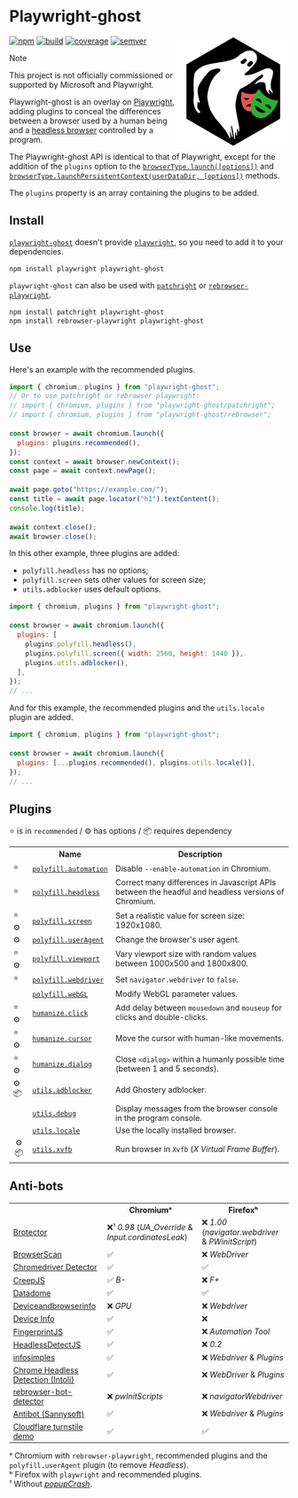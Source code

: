 # Playwright-ghost

<!-- Utiliser du HTML (avec l'attribut "align" obsolète) pour faire flotter
     l'image à droite. -->
<!-- markdownlint-disable-next-line no-inline-html-->
<img src="asset/logo.svg" align="right" alt="">

[![npm][img-npm]][link-npm] [![build][img-build]][link-build]
[![coverage][img-coverage]][link-coverage] [![semver][img-semver]][link-semver]

> [!NOTE]
>
> This project is not officially commissioned or supported by Microsoft and
> Playwright.

Playwright-ghost is an overlay on [Playwright](https://playwright.dev/), adding
plugins to conceal the differences between a browser used by a human being and a
[headless browser](https://en.wikipedia.org/wiki/Headless_browser) controlled by
a program.

The Playwright-ghost API is identical to that of Playwright, except for the
addition of the `plugins` option to the
[`browserType.launch([options])`](https://playwright.dev/docs/api/class-browsertype#browser-type-launch)
and
[`browserType.launchPersistentContext(userDataDir, [options])`](https://playwright.dev/docs/api/class-browsertype#browser-type-launch-persistent-context)
methods.

The `plugins` property is an array containing the plugins to be added.

## Install

[`playwright-ghost`](https://www.npmjs.com/package/playwright-ghost) doesn't
provide [`playwright`](https://www.npmjs.com/package/playwright), so you need to
add it to your dependencies.

```shell
npm install playwright playwright-ghost
```

`playwright-ghost` can also be used with
[`patchright`](https://www.npmjs.com/package/patchright) or
[`rebrowser-playwright`](https://www.npmjs.com/package/rebrowser-playwright).

```shell
npm install patchright playwright-ghost
npm install rebrowser-playwright playwright-ghost
```

## Use

Here's an example with the recommended plugins.

```javascript
import { chromium, plugins } from "playwright-ghost";
// Or to use patchright or rebrowser-playwright:
// import { chromium, plugins } from "playwright-ghost/patchright";
// import { chromium, plugins } from "playwright-ghost/rebrowser";

const browser = await chromium.launch({
  plugins: plugins.recommended(),
});
const context = await browser.newContext();
const page = await context.newPage();

await page.goto("https://example.com/");
const title = await page.locator("h1").textContent();
console.log(title);

await context.close();
await browser.close();
```

In this other example, three plugins are added:

- `polyfill.headless` has no options;
- `polyfill.screen` sets other values for screen size;
- `utils.adblocker` uses default options.

```javascript
import { chromium, plugins } from "playwright-ghost";

const browser = await chromium.launch({
  plugins: [
    plugins.polyfill.headless(),
    plugins.polyfill.screen({ width: 2560, height: 1440 }),
    plugins.utils.adblocker(),
  ],
});
// ...
```

And for this example, the recommended plugins and the `utils.locale` plugin are
added.

```javascript
import { chromium, plugins } from "playwright-ghost";

const browser = await chromium.launch({
  plugins: [...plugins.recommended(), plugins.utils.locale()],
});
// ...
```

## Plugins

⭐ is in `recommended` / ⚙️ has options / 📦 requires dependency

<!-- markdownlint-disable no-inline-html-->
<table>
  <tr><th></th><th>Name</th><th>Description</th></tr>
  <tr>
    <td>⭐</td>
    <td>
      <a href="./docs/plugins/polyfill/automation.md"
        ><code>polyfill.automation</code></a>
    </td>
    <td>Disable <code>--enable-automation</code> in Chromium.</td>
  </tr>
  <tr>
    <td>⭐</td>
    <td>
      <a href="./docs/plugins/polyfill/headless.md"
        ><code>polyfill.headless</code></a>
    </td>
    <td>
      Correct many differences in Javascript APIs between the headful and
      headless versions of Chromium.
    </td>
  </tr>
  <tr>
    <td>⭐ ⚙️</td>
    <td>
      <a href="./docs/plugins/polyfill/screen.md"
        ><code>polyfill.screen</code></a>
    </td>
    <td>
      Set a realistic value for screen size: 1920x1080.
    </td>
  </tr>
  <tr>
    <td>⚙️</td>
    <td>
      <a href="./docs/plugins/polyfill/useragent.md"
        ><code>polyfill.userAgent</code></a>
    </td>
    <td>
      Change the browser's user agent.
    </td>
  </tr>
  <tr>
    <td>⭐ ⚙️</td>
    <td>
      <a href="./docs/plugins/polyfill/viewport.md"
        ><code>polyfill.viewport</code></a>
    </td>
    <td>
      Vary viewport size with random values between 1000x500 and 1800x800.
    </td>
  </tr>
  <tr>
    <td>⭐</td>
    <td>
      <a href="./docs/plugins/polyfill/webdriver.md"
        ><code>polyfill.webdriver</code></a>
    </td>
    <td>
      Set <code>navigator.webdriver</code> to <code>false</code>.
    </td>
  </tr>
  <tr>
    <td></td>
    <td>
      <a href="./docs/plugins/polyfill/webgl.md"><code>polyfill.webGL</code></a>
    </td>
    <td>
      Modify WebGL parameter values.
    </td>
  </tr>
  <tr>
    <td>⭐ ⚙️</td>
    <td>
      <a href="./docs/plugins/humanize/click.md"><code>humanize.click</code></a>
    </td>
    <td>
      Add delay between <code>mousedown</code> and <code>mouseup</code> for
      clicks and double-clicks.
    </td>
  </tr>
  <tr>
    <td>⭐ ⚙️</td>
    <td>
      <a href="./docs/plugins/humanize/cursor.md"><code>humanize.cursor</code></a>
    </td>
    <td>
      Move the cursor with human-like movements.
    </td>
  </tr>
  <tr>
    <td>⭐ ⚙️</td>
    <td>
      <a href="./docs/plugins/humanize/dialog.md"
        ><code>humanize.dialog</code></a>
    </td>
    <td>
      Close <code>&lt;dialog&gt;</code> within a humanly possible time (between
      1 and 5 seconds).
    </td>
  </tr>
  <tr>
    <td>⚙️ 📦</td>
    <td>
      <a href="./docs/plugins/utils/adblocker.md"
        ><code>utils.adblocker</code></a>
    </td>
    <td>
      Add Ghostery adblocker.
    </td>
  </tr>
  <tr>
    <td></td>
    <td>
      <a href="./docs/plugins/utils/debug.md"><code>utils.debug</code></a>
    </td>
    <td>
      Display messages from the browser console in the program console.
    </td>
  </tr>
  <tr>
    <td></td>
    <td>
      <a href="./docs/plugins/utils/locale.md"><code>utils.locale</code></a>
    </td>
    <td>
      Use the locally installed browser.
    </td>
  </tr>
  <tr>
    <td align="center">⚙️ 📦</td>
    <td>
      <a href="docs/plugins/utils/xvfb.md"><code>utils.xvfb</code></a>
    </td>
    <td>
      Run browser in <code>Xvfb</code> (<em>X Virtual Frame Buffer</em>).
    </td>
  </tr>
</table>
<!-- markdownlint-enable no-inline-html-->

## Anti-bots

<!-- markdownlint-disable no-inline-html-->
<table>
  <tr>
    <th></th>
    <th>Chromiumᵃ</th>
    <th>Firefoxᵇ</th>
  </tr>
  <tr>
    <td>
      <a href="https://kaliiiiiiiiii.github.io/brotector/?crash=false"
        >Brotector</a
      >
    </td>
    <td>
      ❌¹ <em>0.98</em> (<em>UA_Override</em> & <em>Input.cordinatesLeak</em>)
    </td>
    <td>
      ❌ <em>1.00</em> (<em>navigator.webdriver</em> & <em>PWinitScript</em>)
    </td>
  </tr>
  <tr>
    <td>
      <a href="https://www.browserscan.net/bot-detection">BrowserScan</a>
    </td>
    <td>✅</td>
    <td>❌ <em>WebDriver</em></td>
  </tr>
  <tr>
    <td>
      <a href="https://hmaker.github.io/selenium-detector/"
        >Chromedriver Detector<a
      >
    </td>
    <td>✅</td>
    <td>✅</td>
  </tr>
  <tr>
    <td>
      <a href="https://abrahamjuliot.github.io/creepjs/">CreepJS</a>
    </td>
    <td>✅ <em>B-</em></td>
    <td>❌ <em>F+</em></td>
  </tr>
  <tr>
    <td>
      <a href="https://antoinevastel.com/bots/datadome">Datadome</a>
    </td>
    <td>✅</td>
    <td>✅</td>
  </tr>
  <tr>
    <td>
      <a href="https://deviceandbrowserinfo.com/are_you_a_bot"
        >Deviceandbrowserinfo</a
      >
    </td>
    <td>❌ <em>GPU</em></td>
    <td>❌ <em>Webdriver</em></td>
  </tr>
  <tr>
    <td>
      <a href="https://www.deviceinfo.me/">Device Info</a>
    </td>
    <td>✅</td>
    <td>❌</td>
  </tr>
  <tr>
    <td>
      <a href="https://fingerprint.com/products/bot-detection/"
        >FingerprintJS</a
      >
    </td>
    <td>✅</td>
    <td>❌ <em>Automation Tool</em></td>
  </tr>
  <tr>
    <td>
      <a href="https://github.com/LouisKlimek/HeadlessDetectJS"
        >HeadlessDetectJS</a
      >
    </td>
    <td>✅</td>
    <td>❌ <em>0.2</em></td>
  </tr>
  <tr>
    <td>
      <a href="https://infosimples.github.io/detect-headless/">infosimples</a>
    </td>
    <td>✅</td>
    <td>❌ <em>Webdriver</em> & <em>Plugins</em></td>
  </tr>
  <tr>
    <td>
      <a
        href="https://intoli.com/blog/not-possible-to-block-chrome-headless/chrome-headless-test.html"
        >Chrome Headless Detection (Intoli)</a
      >
    </td>
    <td>✅</td>
    <td>❌ <em>WebDriver</em> & <em>Plugins</em></td>
  </tr>
  <tr>
    <td>
      <a href="https://rebrowser.github.io/rebrowser-bot-detector/"
        >rebrowser-bot-detector</a
      >
    </td>
    <td>❌ <em>pwInitScripts</em></td>
    <td>❌ <em>navigatorWebdriver</em></td>
  </tr>
  <tr>
    <td>
      <a href="https://bot.sannysoft.com/">Antibot (Sannysoft)</a>
    </td>
    <td>✅</td>
    <td>❌ <em>Webdriver</em> & <em>Plugins</em></td>
  </tr>
  <tr>
    <td>
      <a href="https://peet.ws/turnstile-test/non-interactive.html"
        >Cloudflare turnstile demo</a
      >
    </td>
    <td>✅</td>
    <td>✅</td>
  </tr>
</table>

ᵃ Chromium with `rebrowser-playwright`, recommended plugins and the
`polyfill.userAgent` plugin (to remove _Headless_).\
ᵇ Firefox with `playwright` and recommended plugins.\
¹ Without [_popupCrash_](https://github.com/kaliiiiiiiiii/brotector#popupcrash).

[img-npm]:
  https://img.shields.io/npm/dm/playwright-ghost?label=npm&logo=npm&logoColor=whitesmoke
[img-build]:
  https://img.shields.io/github/actions/workflow/status/regseb/playwright-ghost/ci.yml?branch=main&logo=github&logoColor=whitesmoke
[img-coverage]:
  https://img.shields.io/endpoint?label=coverage&url=https%3A%2F%2Fbadge-api.stryker-mutator.io%2Fgithub.com%2Fregseb%2Fplaywright-ghost%2Fmain
[img-semver]:
  https://img.shields.io/badge/semver-2.0.0-blue?logo=semver&logoColor=whitesmoke
[link-npm]: https://www.npmjs.com/package/playwright-ghost
[link-build]:
  https://github.com/regseb/playwright-ghost/actions/workflows/ci.yml?query=branch%3Amain
[link-coverage]:
  https://dashboard.stryker-mutator.io/reports/github.com/regseb/playwright-ghost/main
[link-semver]: https://semver.org/spec/v2.0.0.html "Semantic Versioning 2.0.0"
